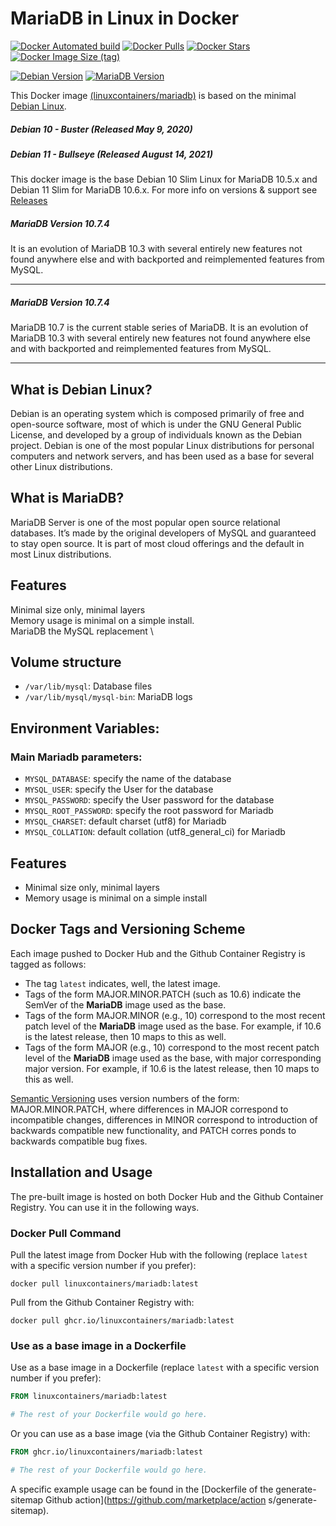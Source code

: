 # MariaDB in Linux in Docker

[![Docker Automated build](https://img.shields.io/docker/automated/linuxcontainers/mariadb.svg?style=for-the-badge&logo=docker)](https://hub.docker.com/r/linuxcontainers/mariadb/)
[![Docker Pulls](https://img.shields.io/docker/pulls/linuxcontainers/mariadb.svg?style=for-the-badge&logo=docker)](https://hub.docker.com/r/linuxcontainers/mariadb/)
[![Docker Stars](https://img.shields.io/docker/stars/linuxcontainers/mariadb.svg?style=for-the-badge&logo=docker)](https://hub.docker.com/r/linuxcontainers/mariadb/)
[![Docker Image Size (tag)](https://img.shields.io/docker/image-size/linuxcontainers/mariadb?logo=docker&style=for-the-badge)](https://hub.docker.com/r/linuxcontainers/mariadb/)

[![Debian Version](https://img.shields.io/badge/Debian%20version-v11.3.0-green.svg?style=for-the-badge)](https://debian.org/)
[![MariaDB Version](https://img.shields.io/badge/MariaDB%20version-v10.7.4-green.svg?style=for-the-badge)](https://mariadb.org/)

This Docker image [(linuxcontainers/mariadb)](https://hub.docker.com/r/linuxcontainers/mariadb/) is based on the minimal [Debian Linux](https://mariadb.org/).

##### Debian 10 - Buster (Released May 9, 2020)
##### Debian 11 - Bullseye (Released August 14, 2021)

This docker image is the base Debian 10 Slim Linux for MariaDB 10.5.x and Debian 11 Slim for MariaDB 10.6.x. For more info on versions & support see [Releases](https://wiki.debian.org/DebianStable)

##### MariaDB Version 10.7.4

It is an evolution of MariaDB 10.3 with several entirely new features not found anywhere else and with backported and reimplemented features from MySQL.

----
##### MariaDB Version 10.7.4

MariaDB 10.7 is the current stable series of MariaDB. It is an evolution of MariaDB 10.3 with several entirely new features not found anywhere else and with backported and reimplemented features from MySQL.

----

## What is Debian Linux?
Debian is an operating system which is composed primarily of free and open-source software, most of which is under the GNU General Public License, and developed by a group of individuals known as the Debian project. Debian is one of the most popular Linux distributions for personal computers and network servers, and has been used as a base for several other Linux distributions.

## What is MariaDB?
MariaDB Server is one of the most popular open source relational databases. It’s made by the original developers of MySQL and guaranteed to stay open source. It is part of most cloud offerings and the default in most Linux distributions.

## Features

Minimal size only, minimal layers \
Memory usage is minimal on a simple install. \
MariaDB the MySQL replacement \

## Volume structure

* `/var/lib/mysql`: Database files
* `/var/lib/mysql/mysql-bin`: MariaDB logs

## Environment Variables:

### Main Mariadb parameters:
* `MYSQL_DATABASE`: specify the name of the database
* `MYSQL_USER`: specify the User for the database
* `MYSQL_PASSWORD`: specify the User password for the database
* `MYSQL_ROOT_PASSWORD`: specify the root password for Mariadb
* `MYSQL_CHARSET`: default charset (utf8) for Mariadb
* `MYSQL_COLLATION`: default collation (utf8_general_ci) for Mariadb

## Features

* Minimal size only, minimal layers
* Memory usage is minimal on a simple install

## Docker Tags and Versioning Scheme

Each image pushed to Docker Hub and the Github Container Registry is tagged as follows:
* The tag `latest` indicates, well, the latest image.
* Tags of the form MAJOR.MINOR.PATCH (such as 10.6) indicate the SemVer of 
  the __MariaDB__ image used as the base.
* Tags of the form MAJOR.MINOR (e.g., 10) correspond to the most recent patch level of
  the __MariaDB__ image used as the base. For example, if 10.6 is the latest
  release, then 10 maps to this as well.
* Tags of the form MAJOR (e.g., 10) correspond to the most recent patch level of
  the __MariaDB__ image used as the base, with major corresponding major version. 
  For example, if 10.6 is the latest release, then 10 maps to this as well.

[Semantic Versioning](https://semver.org/) uses version numbers of the form: MAJOR.MINOR.PATCH, where differences in MAJOR correspond
 to incompatible changes, differences in MINOR correspond to introduction of backwards compatible new functionality, and PATCH corres
ponds to backwards compatible bug fixes.


## Installation and Usage

The pre-built image is hosted on both Docker Hub and the Github Container Registry. You can use it in the following ways.

### Docker Pull Command

Pull the latest image from Docker Hub with the following (replace `latest` with 
a specific version number if you prefer):

```
docker pull linuxcontainers/mariadb:latest
```

Pull from the Github Container Registry with:

```
docker pull ghcr.io/linuxcontainers/mariadb:latest
```


### Use as a base image in a Dockerfile

Use as a base image in a Dockerfile (replace `latest` with 
a specific version number if you prefer):

```Dockerfile
FROM linuxcontainers/mariadb:latest

# The rest of your Dockerfile would go here.
```

Or you can use as a base image (via the Github Container Registry) with:

```Dockerfile
FROM ghcr.io/linuxcontainers/mariadb:latest

# The rest of your Dockerfile would go here.
```

A specific example usage can be found in the [Dockerfile of the generate-sitemap Github action](https://github.com/marketplace/action
s/generate-sitemap).


